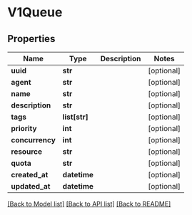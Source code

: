 # V1Queue

## Properties
Name | Type | Description | Notes
------------ | ------------- | ------------- | -------------
**uuid** | **str** |  | [optional] 
**agent** | **str** |  | [optional] 
**name** | **str** |  | [optional] 
**description** | **str** |  | [optional] 
**tags** | **list[str]** |  | [optional] 
**priority** | **int** |  | [optional] 
**concurrency** | **int** |  | [optional] 
**resource** | **str** |  | [optional] 
**quota** | **str** |  | [optional] 
**created_at** | **datetime** |  | [optional] 
**updated_at** | **datetime** |  | [optional] 

[[Back to Model list]](../README.md#documentation-for-models) [[Back to API list]](../README.md#documentation-for-api-endpoints) [[Back to README]](../README.md)


